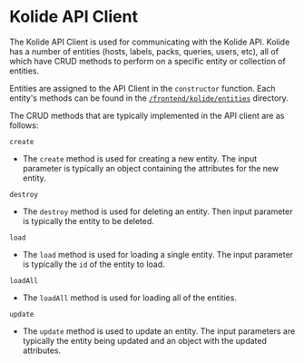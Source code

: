 # Kolide API Client

The Kolide API Client is used for communicating with the Kolide API. Kolide has
a number of entities (hosts, labels, packs, queries, users, etc), all of which
have CRUD methods to perform on a specific entity or collection of entities.

Entities are assigned to the API Client in the `constructor` function. Each
entity's methods can be found in the [`/frontend/kolide/entities`](./entities) directory.

The CRUD methods that are typically implemented in the API client are as follows:

`create`

* The `create` method is used for creating a new entity. The input parameter is
typically an object containing the attributes for the new entity.

`destroy`

* The `destroy` method is used for deleting an entity. Then input parameter is
typically the entity to be deleted.

`load`

* The `load` method is used for loading a single entity. The input parameter is
typically the `id` of the entity to load.

`loadAll`

* The `loadAll` method is used for loading all of the entities.

`update`

* The `update` method is used to update an entity. The input parameters are
  typically the entity being updated and an object with the updated attributes.
